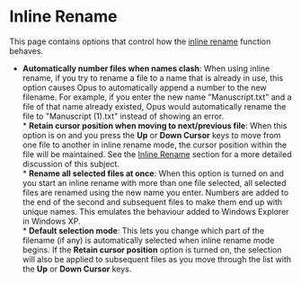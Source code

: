 # Inline Rename

This page contains options that control how the [inline rename](/Manual/file_operations/renaming_files/inline_rename.md) function behaves.

- **Automatically number files when names clash**: When using inline rename, if you try to rename a file to a name that is already in use, this option causes Opus to automatically append a number to the new filename. For example, if you enter the new name "Manuscript.txt" and a file of that name already existed, Opus would automatically rename the file to "Manuscript (1).txt" instead of showing an error.  
  \* **Retain cursor position when moving to next/previous file**: When this option is on and you press the **Up** or **Down Cursor** keys to move from one file to another in inline rename mode, the cursor position within the file will be maintained. See the [Inline Rename](/Manual/file_operations/renaming_files/inline_rename.md) section for a more detailed discussion of this subject.  
  \* **Rename all selected files at once**: When this option is turned on and you start an inline rename with more than one file selected, all selected files are renamed using the new name you enter. Numbers are added to the end of the second and subsequent files to make them end up with unique names. This emulates the behaviour added to Windows Explorer in Windows XP.  
  \* **Default selection mode**: This lets you change which part of the filename (if any) is automatically selected when inline rename mode begins. If the **Retain cursor position** option is turned on, the selection will also be applied to subsequent files as you move through the list with the **Up** or **Down Cursor** keys.

 
